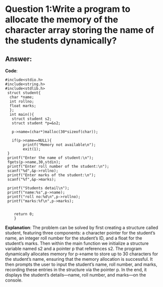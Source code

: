 
# Question 1:Write a program to allocate the memory of  the character  array storing the name of the students dynamically?

## Answer:

**Code**:
```
#include<stdio.h>
#include<string.h>
#include<stdlib.h>
 struct student{
  char *name;
  int rollno;
  float marks;
  };
  int main(){
   struct student s2;
   struct student *p=&s2;

   p->name=(char*)malloc(30*sizeof(char));
   
   if(p->name==NULL){
 		printf("Memory not available\n");
 		exit(1);
 }
 printf("Enter the name of student:\n");
 fgets(p->name,30,stdin);
 printf("Enter roll number of the student:\n");
 scanf("%d",&p->rollno);
 printf("Enter marks of the student:\n");
 scanf("%f",&p->marks);
 
 printf("Students detail\n");
 printf("name:%s",p->name);
 printf("roll no:%d\n",p->rollno);
 printf("marks:%f\n",p->marks);
  
    
    return 0;
    }

```

**Explanation**:
The problem can be solved by first creating a structure called student, featuring three components: a character pointer for the student’s name, an integer roll number for the student’s ID, and a float for the student’s marks. Then within the main function we initialize a structure variable named s2 and a pointer p that references s2. The program dynamically allocates memory for p->name to store up to 30 characters for the student’s name, ensuring that the memory allocation is successful. It then prompts the user to input the student’s name, roll number, and marks, recording these entries in the structure via the pointer p. In the end, it displays the student’s details—name, roll number, and marks—on the console.